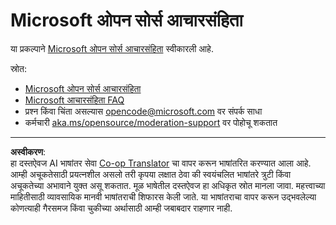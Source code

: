 <!--
CO_OP_TRANSLATOR_METADATA:
{
  "original_hash": "763a733399ea9f55f6418d1efe13c12b",
  "translation_date": "2025-09-09T19:01:56+00:00",
  "source_file": "CODE_OF_CONDUCT.md",
  "language_code": "mr"
}
-->
# Microsoft ओपन सोर्स आचारसंहिता

या प्रकल्पाने [Microsoft ओपन सोर्स आचारसंहिता](https://opensource.microsoft.com/codeofconduct/) स्वीकारली आहे.

स्रोत:

- [Microsoft ओपन सोर्स आचारसंहिता](https://opensource.microsoft.com/codeofconduct/)
- [Microsoft आचारसंहिता FAQ](https://opensource.microsoft.com/codeofconduct/faq/)
- प्रश्न किंवा चिंता असल्यास [opencode@microsoft.com](mailto:opencode@microsoft.com) वर संपर्क साधा
- कर्मचारी [aka.ms/opensource/moderation-support](https://aka.ms/opensource/moderation-support) वर पोहोचू शकतात

---

**अस्वीकरण**:  
हा दस्तऐवज AI भाषांतर सेवा [Co-op Translator](https://github.com/Azure/co-op-translator) चा वापर करून भाषांतरित करण्यात आला आहे. आम्ही अचूकतेसाठी प्रयत्नशील असलो तरी कृपया लक्षात ठेवा की स्वयंचलित भाषांतरे त्रुटी किंवा अचूकतेच्या अभावाने युक्त असू शकतात. मूळ भाषेतील दस्तऐवज हा अधिकृत स्रोत मानला जावा. महत्त्वाच्या माहितीसाठी व्यावसायिक मानवी भाषांतराची शिफारस केली जाते. या भाषांतराचा वापर करून उद्भवलेल्या कोणत्याही गैरसमज किंवा चुकीच्या अर्थासाठी आम्ही जबाबदार राहणार नाही.